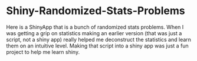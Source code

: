 # Shiny-Randomized-Stats-Problems
Here is a ShinyApp that is a bunch of randomized stats problems. When I was getting a grip on statistics making an earlier version (that was just a script, not a shiny app) really helped me deconstruct the statistics and learn them on an intuitive level. Making that script into a shiny app was just a fun project to help me learn shiny. 
